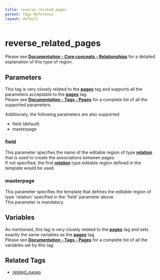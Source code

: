 ```yaml
---
title: reverse_related_pages
parent: Tags Reference
layout: default
---
```


# reverse_related_pages

Please see [**Documentation - Core concepts - Relationships**](../concepts/relationships.html#displaying-the-related-pages) for a detailed explanation of this type of region.

## Parameters

This tag is very closely related to the [**pages**](./pages.html) tag and supports all the parameters acceptable to the [**pages**](./pages.html) tag.<br/>
Please see [**Documentation - Tags - Pages**](./pages.html#parameters) for a complete list of all the supported parameters.

Additionaly, the following parameters are also supported

* field (default)
* masterpage

### field

This parameter specifies the name of the editable region of type [**relation**](./editable/relation.html) that is used to create the associations between pages.<br/>
If not specified, the first [**relation**](./editable/relation.html) type editable region defined in the template would be used.

### masterpage

This parameter specifies the template that defines the editable region of type 'relation' specified in the 'field' parameter above.<br/>
This parameter is mandatory.

## Variables

As mentioned, this tag is very closely related to the [**pages**](./pages.html) tag and sets exactly the same variables as the [**pages**](./pages.html) tag.<br/>
Please see [**Documentation - Tags - Pages**](./pages.html#variables) for a complete list of all the variables set by this tag.

## Related Tags

* [related_pages](./related_pages.html)
